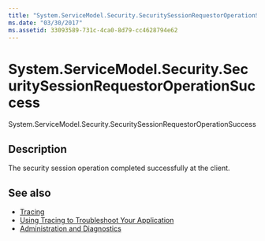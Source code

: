```yaml
---
title: "System.ServiceModel.Security.SecuritySessionRequestorOperationSuccess"
ms.date: "03/30/2017"
ms.assetid: 33093589-731c-4ca0-8d79-cc4628794e62
---
```

# System.ServiceModel.Security.SecuritySessionRequestorOperationSuccess
System.ServiceModel.Security.SecuritySessionRequestorOperationSuccess  
  
## Description  
 The security session operation completed successfully at the client.  
  
## See also

- [Tracing](../../../../../docs/framework/wcf/diagnostics/tracing/index.md)
- [Using Tracing to Troubleshoot Your Application](../../../../../docs/framework/wcf/diagnostics/tracing/using-tracing-to-troubleshoot-your-application.md)
- [Administration and Diagnostics](../../../../../docs/framework/wcf/diagnostics/index.md)
